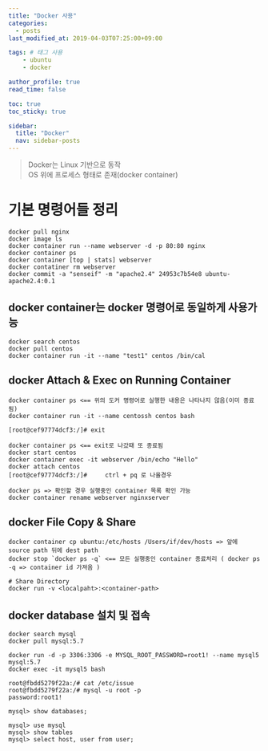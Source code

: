 ```yaml
---
title: "Docker 사용"
categories: 
  - posts
last_modified_at: 2019-04-03T07:25:00+09:00

tags: # 태그 사용
    - ubuntu
    - docker

author_profile: true
read_time: false

toc: true
toc_sticky: true

sidebar:
  title: "Docker"
  nav: sidebar-posts
---
```

> Docker는 Linux 기반으로 동작  
OS 위에 프로세스 형태로 존재(docker container)

기본 명령어들 정리
===
```text
docker pull nginx
docker image ls
docker container run --name webserver -d -p 80:80 nginx
docker container ps
docker container [top | stats] webserver
docker contatiner rm webserver 
docker commit -a "senseif" -m "apache2.4" 24953c7b54e8 ubuntu-apache2.4:0.1
```

docker container는 docker 명령어로 동일하게 사용가능
---
```text
docker search centos
docker pull centos 
docker container run -it --name "test1" centos /bin/cal
```

docker Attach & Exec on Running Container
---
```text
docker container ps <== 위의 도커 명령어로 실행한 내용은 나타나지 않음(이미 종료됨)
docker container run -it --name centossh centos bash

[root@cef97774dcf3:/]# exit

docker container ps <== exit로 나갔때 또 종료됨
docker start centos
docker container exec -it webserver /bin/echo "Hello"
docker attach centos
[root@cef97774dcf3:/]#     ctrl + pq 로 나올경우

docker ps => 확인할 경우 실행중인 container 목록 확인 가능
docker container rename webserver nginxserver
```

docker File Copy & Share
---
```text
docker container cp ubuntu:/etc/hosts /Users/if/dev/hosts => 앞에 source path 뒤에 dest path
docker stop `docker ps -q` <== 모든 실행중인 container 종료처리 ( docker ps -q => container id 가져옴 )

# Share Directory
docker run -v <localpaht>:<container-path>
```

docker database 설치 및 접속
---
```text
docker search mysql
docker pull mysql:5.7

docker run -d -p 3306:3306 -e MYSQL_ROOT_PASSWORD=root1! --name mysql5 mysql:5.7
docker exec -it mysql5 bash

root@fbdd5279f22a:/# cat /etc/issue
root@fbdd5279f22a:/# mysql -u root -p
password:root1!

mysql> show databases;

mysql> use mysql
mysql> show tables
mysql> select host, user from user;
```

